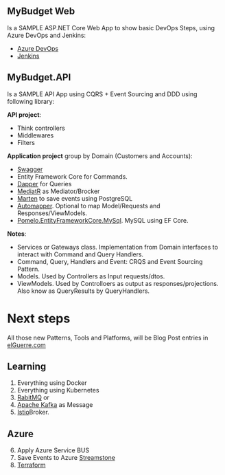 ## MyBudget Web
Is a SAMPLE ASP.NET Core Web App to show basic DevOps Steps, using Azure DevOps and Jenkins: 
 - [Azure DevOps](https://elguerre.com/2019/04/28/from-github-to-azure-app-service-through-azure-devops-pipelines)
 - [Jenkins](https://elguerre.com/2019/05/25/from-github-to-azure-app-service-through-jenkins-pipelines)

## MyBudget.API
Is a SAMPLE API App using CQRS + Event Sourcing and DDD using following library:

**API project**:
- Think controllers
- Middlewares
- Filters


**Application project** group by Domain (Customers and Accounts):
- [Swagger](https://docs.microsoft.com/es-es/aspnet/core/tutorials/getting-started-with-swashbuckle?view=aspnetcore-2.2&tabs=visual-studio)
- Entity Framework Core for Commands.
- [Dapper](https://github.com/StackExchange/Dapper/tree/master/Dapper) for Queries
- [MediatR](https://github.com/jbogard/MediatR) as Mediator/Brocker
- [Marten](https://github.com/JasperFx/marten) to save events using PostgreSQL
- [Automapper](https://automapper.org/). Optional to map Model/Requests and Responses/ViewModels.
- [Pomelo.EntityFrameworkCore.MySql](https://github.com/PomeloFoundation/Pomelo.EntityFrameworkCore.MySql). MySQL using EF Core.


**Notes**:
- Services or Gateways class. Implementation from Domain interfaces to interact with Command and Query Handlers.
- Command, Query, Handlers and Event: CRQS and Event Sourcing Pattern.
- Models. Used by Controllers as Input requests/dtos.
- ViewModels. Used by Controlloers as output as responses/projections. Also know as QueryResults by QueryHandlers.



# Next steps
All those new Patterns, Tools and Platforms, will be Blog Post entries in [elGuerre.com](https://elguerre.com)
## Learning
1. Everything using Docker
2. Everything using Kubernetes
3. [RabitMQ](https://www.rabbitmq.com/) or
4. [Apache Kafka](https://kafka.apache.org/) as Message 
5. [Istio](https://istio.io/)Broker.
## Azure
6. Apply Azure Service BUS
7. Save Events to Azure  [Streamstone](https://github.com/yevhen/Streamstone)
8. [Terraform](https://www.terraform.io/)

